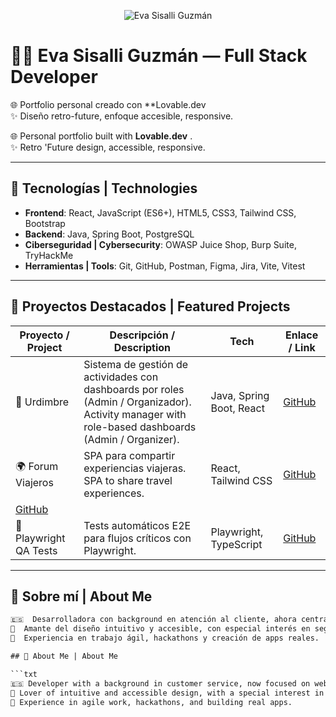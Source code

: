 <p align="center">
  <img src="((https://github.com/miskybox/portfolio-eva/blob/main/public/banner.png)" 
       alt="Eva Sisalli Guzmán" />
</p>


# 👩‍💻 Eva Sisalli Guzmán — Full Stack Developer

🌐 Portfolio personal creado con **Lovable.dev  
✨ Diseño retro-future, enfoque accesible, responsive.

🌐 Personal portfolio built with **Lovable.dev** .  
✨ Retro 'Future  design, accessible, responsive.

---

## 🚀 Tecnologías | Technologies

- **Frontend**: React, JavaScript (ES6+), HTML5, CSS3, Tailwind CSS, Bootstrap  
- **Backend**: Java, Spring Boot, PostgreSQL  
- **Ciberseguridad | Cybersecurity**: OWASP Juice Shop, Burp Suite, TryHackMe  
- **Herramientas | Tools**: Git, GitHub, Postman, Figma, Jira, Vite, Vitest

---

## 📂 Proyectos Destacados | Featured Projects

| Proyecto / Project | Descripción / Description | Tech | Enlace / Link |
|--------------------|---------------------------|------|----------------|
| 🧵 Urdimbre | Sistema de gestión de actividades con dashboards por roles (Admin / Organizador).<br>Activity manager with role-based dashboards (Admin / Organizer). | Java, Spring Boot, React | [GitHub](https://github.com/miskybox/Urdimbre_Frontend.git) |
| 🌍 Forum Viajeros | SPA para compartir experiencias viajeras.<br>SPA to share travel experiences. | React, Tailwind CSS | [GitHub](https://github.com/miskybox/Forum_frontend.git) |
 |[GitHub](https://github.com/miskybox/Forum_backend.git)
| 🧪 Playwright QA Tests | Tests automáticos E2E para flujos críticos con Playwright. | Playwright, TypeScript | [GitHub](https://github.com/miskybox/playwright-tests) |

---

## 👤 Sobre mí | About Me

```txt
🇪🇸  Desarrolladora con background en atención al cliente, ahora centrada en desarrollo web.
🧵  Amante del diseño intuitivo y accesible, con especial interés en seguridad y QA.
🚀  Experiencia en trabajo ágil, hackathons y creación de apps reales.

## 👤 About Me | About Me

```txt
🇪🇸 Developer with a background in customer service, now focused on web development.
🧵 Lover of intuitive and accessible design, with a special interest in security and QA.
🚀 Experience in agile work, hackathons, and building real apps.
